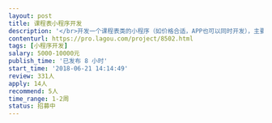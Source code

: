 ```yaml
---                
layout: post       
title: 课程表小程序开发           
description: '</br>开发一个课程表类的小程序（如价格合适，APP也可以同时开发），主要用于3-18岁（大学之前）孩子的课程管理，尤其是初中及之前孩子的家长可以方便的管理孩子的课程以及课外活动。</br></br>第一版很简单，取代很多家长和学生自制的excel课程表格，在手机上可以随时随地查看、修改课程（或各种活动）的时间安排，在APP中可设定闹钟或手机提示。</br></br>可以参考的产品为各类时间管理工具，以及类似超级课程表这样的产品。具体可以面谈或通过微信沟通。</br></br>要求开发者具有小程序或APP的开发经验，有多个成功案例可以供查看，有时间管理工具开发经验者最佳，最好在北京地区（便于后续产品迭代和维护）。最终代码归我公司所有，开发者需协助我们共同申请软件著作权。并希望长期合作，开发后续版本。</br>'     
contenturl: https://pro.lagou.com/project/8502.html      
tags: [小程序开发]            
salary: 5000-10000元          
publish_time: '已发布 8 小时'         
start_time: '2018-06-21 14:14:49'           
review: 331人                   
apply: 14人                   
recommend: 5人                   
time_range: 1-2周              
status: 招募中                  
---                 
```

